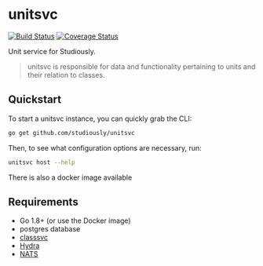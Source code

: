 # unitsvc

[![Build Status](https://travis-ci.org/studiously/unitsvc.svg?branch=master)](https://travis-ci.org/studiously/unitsvc) [![Coverage Status](https://coveralls.io/repos/github/studiously/unitsvc/badge.svg)](https://coveralls.io/github/studiously/unitsvc)

Unit service for Studiously.

>unitsvc is responsible for data and functionality pertaining to units and their relation to classes.

## Quickstart

To start a unitsvc instance, you can quickly grab the CLI:

```bash
go get github.com/studiously/unitsvc
```

Then, to see what configuration options are necessary, run:
```bash
unitsvc host --help
```

There is also a docker image available 

## Requirements

- Go 1.8+ (or use the Docker image)
- postgres database
- [classsvc](https://github.com/studiously/classsvc) 
- [Hydra](https://github.com/ory/hydra)
- [NATS](https://github.com/nats-io/go-nats)